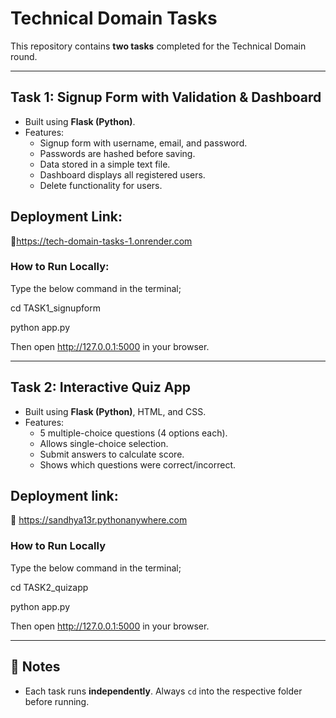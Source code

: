 # Technical Domain Tasks

This repository contains **two tasks** completed for the Technical Domain round.

---

## Task 1: Signup Form with Validation & Dashboard
- Built using **Flask (Python)**.
- Features:
  - Signup form with username, email, and password.
  - Passwords are hashed before saving.
  - Data stored in a simple text file.
  - Dashboard displays all registered users.
  - Delete functionality for users.
## Deployment Link:
🔗https://tech-domain-tasks-1.onrender.com

### How to Run Locally:
Type the below command in the terminal;

cd TASK1_signupform

python app.py

Then open http://127.0.0.1:5000 in your browser.

---

## Task 2: Interactive Quiz App
- Built using **Flask (Python)**, HTML, and CSS.
- Features:
  - 5 multiple-choice questions (4 options each).
  - Allows single-choice selection.
  - Submit answers to calculate score.
  - Shows which questions were correct/incorrect.
    
## Deployment link:
🔗 https://sandhya13r.pythonanywhere.com

### How to Run Locally
Type the below command in the terminal;

cd TASK2_quizapp

python app.py

Then open http://127.0.0.1:5000 in your browser.

---

## 📝 Notes
- Each task runs **independently**. Always `cd` into the respective folder before running.  
